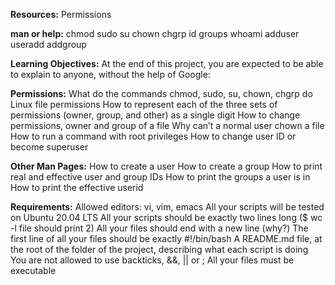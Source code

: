**Resources:**
Permissions

**man or help:**
chmod
sudo
su
chown
chgrp
id
groups
whoami
adduser
useradd
addgroup

**Learning Objectives:**
At the end of this project, you are expected to be able to explain to anyone, without the help of Google:

**Permissions:**
What do the commands chmod, sudo, su, chown, chgrp do
Linux file permissions
How to represent each of the three sets of permissions (owner, group, and other) as a single digit
How to change permissions, owner and group of a file
Why can’t a normal user chown a file
How to run a command with root privileges
How to change user ID or become superuser

**Other Man Pages:**
How to create a user
How to create a group
How to print real and effective user and group IDs
How to print the groups a user is in
How to print the effective userid

**Requirements:**
Allowed editors: vi, vim, emacs
All your scripts will be tested on Ubuntu 20.04 LTS
All your scripts should be exactly two lines long ($ wc -l file should print 2)
All your files should end with a new line (why?)
The first line of all your files should be exactly #!/bin/bash
A README.md file, at the root of the folder of the project, describing what each script is doing
You are not allowed to use backticks, &&, || or ;
All your files must be executable
